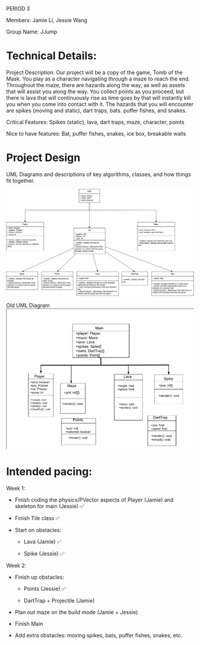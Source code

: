 
PERIOD 3

Members: Jamie Li, Jessie Wang

Group Name: JJump

# Technical Details:

Project Description: Our project will be a copy of the game, Tomb of the Mask. You play as a character navigating through a maze to reach the end. Throughout the maze, there are hazards along the way, as well as assets that will assist you along the way. You collect points as you proceed, but there is lava that will continuously rise as time goes by that will instantly kill you when you come into contact with it. The hazards that you will encounter are spikes (moving and static), dart traps, bats. puffer fishes, and snakes.         

Critical Features: Spikes (static), lava, dart traps, maze, character, points

Nice to have features: Bat, puffer fishes, snakes, ice box, breakable walls

# Project Design

UML Diagrams and descriptions of key algorithms, classes, and how things fit together.

![Alt text](UMLDiagram.png?raw=true "UML Diagram" ) 

Old UML Diagram
![Alt text](UMLdiagramOld.png?raw=true "Old UML Diagram" ) 

# Intended pacing:

Week 1:

- Finish coding the physics/PVector aspects of Player (Jamie) and skeleton for main (Jessie) ✅
- Finish Tile class ✅

- Start on obstacles:

    * Lava (Jamie) ✅

    * Spike (Jessie) ✅


Week 2:

- Finish up obstacles:

    * Points (Jessie) ✅

    * DartTrap + Projectile (Jamie)

- Plan out maze on the build mode (Jamie + Jessie)

- Finish Main

- Add extra obstacles: moving spikes, bats, puffer fishes, snakes, etc.
